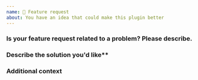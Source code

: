 ```yaml
---
name: 🚀 Feature request
about: You have an idea that could make this plugin better
---
```


### Is your feature request related to a problem? Please describe.
<!-- A clear and concise description of what the problem is.
For example: I can no longer compile my project with this plugin after I migrate my project to AndroidX. -->

### Describe the solution you'd like**
<!-- A clear and concise description of what you want to happen.
For example: Add AndroidX compatibility to this plugin. -->

### Additional context
<!-- Add any other context about the feature request here. -->
